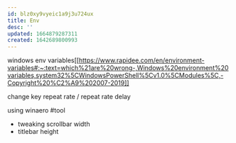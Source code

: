 ```yaml
---
id: blz0xy9vyeic1a9j3u724ux
title: Env
desc: ''
updated: 1664879287311
created: 1642689800993
---
```

windows env variables[[https://www.rapidee.com/en/environment-variables#:~:text=which%21are%20wrong-,Windows%20environment%20variables,system32%5CWindowsPowerShell%5Cv1.0%5CModules%5C,-Copyright%20%C2%A9%202007-2019]]

change key repeat rate / repeat rate delay

using winaero #tool
- tweaking scrollbar width
- titlebar height
